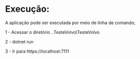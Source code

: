 # Execução:

A aplicação pode ser executada por meio de linha de comando;

1 - Acessar o diretório ..TesteVolvo\TesteVolvo

2 - dotnet run

3 - Ir para https://localhost:7111
